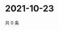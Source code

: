 # 2021-10-23

共 0 条

<!-- BEGIN -->
<!-- 最后更新时间 Sat Oct 23 2021 21:18:50 GMT+0800 (China Standard Time) -->

<!-- END -->
